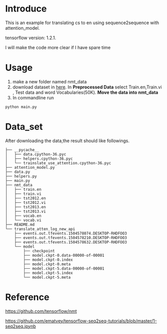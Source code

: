 # Introduce
This is an example for translating cs to en using sequence2sequence with attention_model.

tensorflow version: 1.2.1.

I will make the code more clear if I have spare time
# Usage
1. make a new folder named nmt_data
2. download dataset in [here](https://nlp.stanford.edu/projects/nmt/). In **Preprocessed Data** select Train.en,Train.vi , Test data and word Vocabularies(50K). **Move the data into nmt_data**
3. In commandline run
```
python main.py
```
# Data_set
After downloading the data,the result should like followings.

```
├── __pycache__
│   ├── data.cpython-36.pyc
│   ├── helpers.cpython-36.pyc
│   └── trainslate_use_attention.cpython-36.pyc
├── attention_model.py
├── data.py
├── helpers.py
├── main.py
├── nmt_data
│   ├── train.en
│   ├── train.vi
│   ├── tst2012.en
│   ├── tst2012.vi
│   ├── tst2013.en
│   ├── tst2013.vi
│   ├── vocab.en
│   └── vocab.vi
├── README.md
└── translate_atten_log_new_api
    ├── events.out.tfevents.1504578074.DESKTOP-RHDFOO3
    ├── events.out.tfevents.1504578210.DESKTOP-RHDFOO3
    ├── events.out.tfevents.1504578632.DESKTOP-RHDFOO3
    └── model
        ├── checkpoint
        ├── model.ckpt-0.data-00000-of-00001
        ├── model.ckpt-0.index
        ├── model.ckpt-0.meta
        ├── model.ckpt-5.data-00000-of-00001
        ├── model.ckpt-5.index
        └── model.ckpt-5.meta
```
# Reference
https://github.com/tensorflow/nmt

https://github.com/ematvey/tensorflow-seq2seq-tutorials/blob/master/1-seq2seq.ipynb
